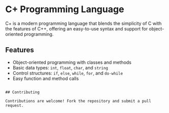 # C+ Programming Language

C+ is a modern programming language that blends the simplicity of C with the features of C++, offering an easy-to-use syntax and support for object-oriented programming.

## Features

- Object-oriented programming with classes and methods
- Basic data types: `int`, `float`, `char`, and `string`
- Control structures: `if`, `else`, `while`, `for`, and `do-while`
- Easy function and method calls

```

## Contributing

Contributions are welcome! Fork the repository and submit a pull request.
